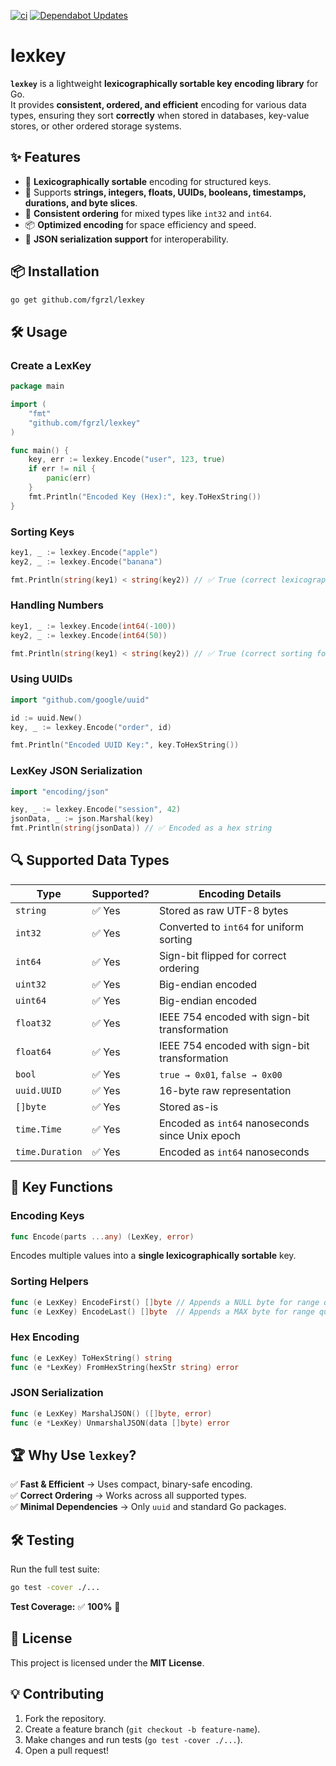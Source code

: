 [![ci](https://github.com/fgrzl/lexkey/actions/workflows/ci.yml/badge.svg)](https://github.com/fgrzl/lexkey/actions/workflows/ci.yml)
[![Dependabot Updates](https://github.com/fgrzl/lexkey/actions/workflows/dependabot/dependabot-updates/badge.svg)](https://github.com/fgrzl/lexkey/actions/workflows/dependabot/dependabot-updates)

# lexkey

**`lexkey`** is a lightweight **lexicographically sortable key encoding library** for Go.  
It provides **consistent, ordered, and efficient** encoding for various data types, ensuring they sort **correctly** when stored in databases, key-value stores, or other ordered storage systems.



## ✨ **Features**
- 🚀 **Lexicographically sortable** encoding for structured keys.
- 🔑 Supports **strings, integers, floats, UUIDs, booleans, timestamps, durations, and byte slices**.
- 🔄 **Consistent ordering** for mixed types like `int32` and `int64`.
- 📦 **Optimized encoding** for space efficiency and speed.
- 📡 **JSON serialization support** for interoperability.



## 📦 **Installation**
```sh
go get github.com/fgrzl/lexkey
```



## 🛠 **Usage**
### **Create a LexKey**
```go
package main

import (
	"fmt"
	"github.com/fgrzl/lexkey"
)

func main() {
	key, err := lexkey.Encode("user", 123, true)
	if err != nil {
		panic(err)
	}
	fmt.Println("Encoded Key (Hex):", key.ToHexString())
}
```

### **Sorting Keys**
```go
key1, _ := lexkey.Encode("apple")
key2, _ := lexkey.Encode("banana")

fmt.Println(string(key1) < string(key2)) // ✅ True (correct lexicographic order)
```

### **Handling Numbers**
```go
key1, _ := lexkey.Encode(int64(-100))
key2, _ := lexkey.Encode(int64(50))

fmt.Println(string(key1) < string(key2)) // ✅ True (correct sorting for signed integers)
```

### **Using UUIDs**
```go
import "github.com/google/uuid"

id := uuid.New()
key, _ := lexkey.Encode("order", id)

fmt.Println("Encoded UUID Key:", key.ToHexString())
```

### **LexKey JSON Serialization**
```go
import "encoding/json"

key, _ := lexkey.Encode("session", 42)
jsonData, _ := json.Marshal(key)
fmt.Println(string(jsonData)) // ✅ Encoded as a hex string
```



## 🔍 Supported Data Types

| Type            | Supported? | Encoding Details |
|----------------|-----------|------------------|
| `string`       | ✅ Yes    | Stored as raw UTF-8 bytes |
| `int32`        | ✅ Yes    | Converted to `int64` for uniform sorting |
| `int64`        | ✅ Yes    | Sign-bit flipped for correct ordering |
| `uint32`       | ✅ Yes    | Big-endian encoded |
| `uint64`       | ✅ Yes    | Big-endian encoded |
| `float32`      | ✅ Yes    | IEEE 754 encoded with sign-bit transformation |
| `float64`      | ✅ Yes    | IEEE 754 encoded with sign-bit transformation |
| `bool`         | ✅ Yes    | `true → 0x01`, `false → 0x00` |
| `uuid.UUID`    | ✅ Yes    | 16-byte raw representation |
| `[]byte`       | ✅ Yes    | Stored as-is |
| `time.Time`    | ✅ Yes    | Encoded as `int64` nanoseconds since Unix epoch |
| `time.Duration`| ✅ Yes    | Encoded as `int64` nanoseconds |


## 📌 **Key Functions**
### **Encoding Keys**
```go
func Encode(parts ...any) (LexKey, error)
```
Encodes multiple values into a **single lexicographically sortable** key.

### **Sorting Helpers**
```go
func (e LexKey) EncodeFirst() []byte // Appends a NULL byte for range queries
func (e LexKey) EncodeLast() []byte  // Appends a MAX byte for range queries
```

### **Hex Encoding**
```go
func (e LexKey) ToHexString() string
func (e *LexKey) FromHexString(hexStr string) error
```

### **JSON Serialization**
```go
func (e LexKey) MarshalJSON() ([]byte, error)
func (e *LexKey) UnmarshalJSON(data []byte) error
```



## 🏆 **Why Use `lexkey`?**
✅ **Fast & Efficient** → Uses compact, binary-safe encoding.  
✅ **Correct Ordering** → Works across all supported types.  
✅ **Minimal Dependencies** → Only `uuid` and standard Go packages.  



## 🛠 **Testing**
Run the full test suite:
```sh
go test -cover ./...
```
**Test Coverage:** ✅ **100%** 🎯



## 📜 **License**
This project is licensed under the **MIT License**.



## 💡 **Contributing**
1. Fork the repository.
2. Create a feature branch (`git checkout -b feature-name`).
3. Make changes and run tests (`go test -cover ./...`).
4. Open a pull request!

